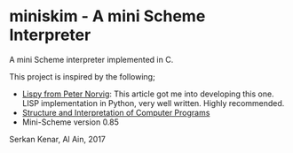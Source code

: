 # miniskim - A mini Scheme Interpreter

A mini Scheme interpreter implemented in C.

This project is inspired by the following;

 * [Lispy from Peter Norvig](http://norvig.com/lispy.html): This article got me into developing this one. LISP implementation in Python, very well written. Highly recommended.
 * [Structure and Interpretation of Computer Programs](https://mitpress.mit.edu/sicp)
 * Mini-Scheme version 0.85


Serkan Kenar, Al Ain, 2017
